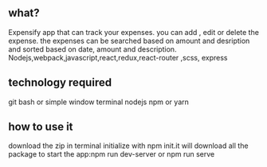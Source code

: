 ## what?
Expensify app that can track your expenses. you can add , edit or delete the expense. the expenses can be searched based on amount and desription and sorted based on date, amount and description.
Nodejs,webpack,javascript,react,redux,react-router ,scss, express
## technology required
git bash or simple window terminal
nodejs
npm or yarn

## how to use it
download the zip
in terminal initialize with npm init.it will download all the package
to start the app:npm run dev-server or npm run serve